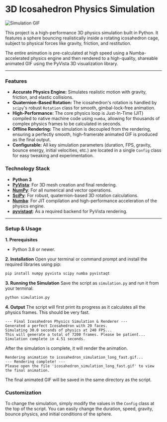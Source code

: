 # 3D Icosahedron Physics Simulation

![Simulation GIF](icosahedron_simulation.gif)

This project is a high-performance 3D physics simulation built in Python. It features a sphere bouncing realistically inside a rotating icosahedron cage, subject to physical forces like gravity, friction, and restitution.

The entire animation is pre-calculated at high speed using a Numba-accelerated physics engine and then rendered to a high-quality, shareable animated GIF using the PyVista 3D visualization library.

---

### Features

* **Accurate Physics Engine:** Simulates realistic motion with gravity, friction, and elastic collisions.
* **Quaternion-Based Rotation:** The icosahedron's rotation is handled by `scipy`'s robust `Rotation` class for smooth, gimbal-lock-free animation.
* **High-Performance:** The core physics loop is Just-In-Time (JIT) compiled to native machine code using `numba`, allowing for thousands of complex physics frames to be calculated in seconds.
* **Offline Rendering:** The simulation is decoupled from the rendering, ensuring a perfectly smooth, high-framerate animated GIF is produced as the final output.
* **Configurable:** All key simulation parameters (duration, FPS, gravity, bounce energy, initial velocities, etc.) are located in a single `Config` class for easy tweaking and experimentation.

### Technology Stack

* **Python 3**
* [**PyVista**](https://docs.pyvista.org/): For 3D mesh creation and final rendering.
* [**NumPy**](https://numpy.org/): For all numerical and vector operations.
* [**SciPy**](https://scipy.org/): For robust, quaternion-based 3D rotation calculations.
* [**Numba**](https://numba.pydata.org/): For JIT compilation and high-performance acceleration of the physics engine.
* [**pyvistaqt**](https://github.com/pyvista/pyvistaqt): As a required backend for PyVista rendering.

---

### Setup & Usage

**1. Prerequisites**
* Python 3.8 or newer.

**2. Installation**
Open your terminal or command prompt and install the required libraries using pip:
```bash
pip install numpy pyvista scipy numba pyvistaqt
```

**3. Running the Simulation**
Save the script as `simulation.py` and run it from your terminal:
```bash
python simulation.py
```

**4. Output**
The script will first print its progress as it calculates all the physics frames. This should be very fast.
```
--- Final Icosahedron Physics Simulation & Renderer ---
Generated a perfect Icosahedron with 20 faces.
Simulating 30.0 seconds of physics at 240 FPS...
This will generate a total of 7200 frames. Please be patient...
Simulation complete in 4.51 seconds.
```
After the simulation is complete, it will render the animation.
```
Rendering animation to icosahedron_simulation_long_fast.gif...
--- Rendering complete! ---
Please open the file 'icosahedron_simulation_long_fast.gif' to view the final animation.
```
The final animated GIF will be saved in the same directory as the script.

### Customization
To change the simulation, simply modify the values in the `Config` class at the top of the script. You can easily change the duration, speed, gravity, bounce physics, and initial conditions of the sphere.
